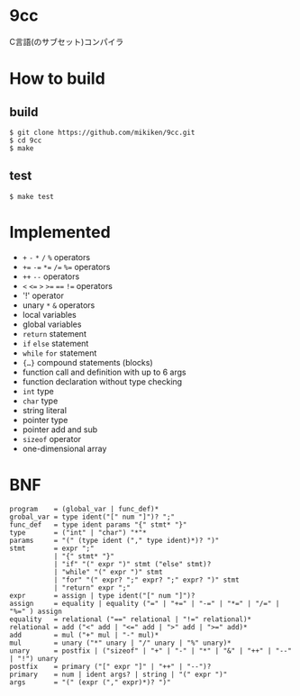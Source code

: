 # 9cc
C言語(のサブセット)コンパイラ


# How to build
## build
```
$ git clone https://github.com/mikiken/9cc.git
$ cd 9cc
$ make
```
## test
```
$ make test
```

# Implemented
- `+` `-` `*` `/` `%` operators
- `+=` `-=` `*=` `/=` `%=` operators
- `++` `--` operators
- `<` `<=` `>` `>=` `==` `!=` operators
- '!' operator
- unary `*` `&` operators
- local variables
- global variables
- `return` statement
- `if` `else` statement
- `while` `for` statement
- `{…}` compound statements (blocks)
- function call and definition with up to 6 args
- function declaration without type checking
- `int` type
- `char` type
- string literal
- pointer type
- pointer add and sub
- `sizeof` operator
- one-dimensional array


# BNF
```
program    = (global_var | func_def)*
grobal_var = type ident("[" num "]")? ";"
func_def   = type ident params "{" stmt* "}"
type       = ("int" | "char") "*"*
params     = "(" (type ident ("," type ident)*)? ")"
stmt       = expr ";"
           | "{" stmt* "}"
           | "if" "(" expr ")" stmt ("else" stmt)?
           | "while" "(" expr ")" stmt
           | "for" "(" expr? ";" expr? ";" expr? ")" stmt
           | "return" expr ";"
expr       = assign | type ident("[" num "]")?
assign     = equality | equality ("=" | "+=" | "-=" | "*=" | "/=" | "%=" ) assign
equality   = relational ("==" relational | "!=" relational)*
relational = add ("<" add | "<=" add | ">" add | ">=" add)*
add        = mul ("+" mul | "-" mul)*
mul        = unary ("*" unary | "/" unary | "%" unary)*
unary      = postfix | ("sizeof" | "+" | "-" | "*" | "&" | "++" | "--" | "!") unary
postfix    = primary ("[" expr "]" | "++" | "--")?
primary    = num | ident args? | string | "(" expr ")"
args       = "(" (expr ("," expr)*)? ")"
```
